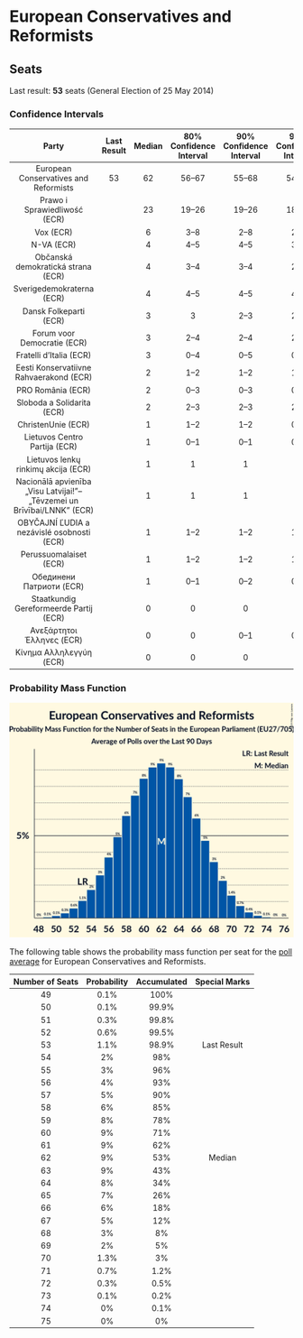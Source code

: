 # European Conservatives and Reformists

## Seats

Last result: **53** seats (General Election of 25 May 2014)

### Confidence Intervals

| Party | Last Result | Median | 80% Confidence Interval | 90% Confidence Interval | 95% Confidence Interval | 99% Confidence Interval |
|:-----:|:-----------:|:------:|:-----------------------:|:-----------------------:|:-----------------------:|:-----------------------:|
| European Conservatives and Reformists | 53 | 62 | 56–67 | 55–68 | 54–70 | 51–72 |
| Prawo i Sprawiedliwość (ECR) | | 23 | 19–26 | 19–26 | 18–27 | 18–28 |
| Vox (ECR) | | 6 | 3–8 | 2–8 | 2–8 | 2–9 |
| N-VA (ECR) | | 4 | 4–5 | 4–5 | 3–5 | 3–5 |
| Občanská demokratická strana (ECR) | | 4 | 3–4 | 3–4 | 2–5 | 2–5 |
| Sverigedemokraterna (ECR) | | 4 | 4–5 | 4–5 | 4–5 | 3–6 |
| Dansk Folkeparti (ECR) | | 3 | 3 | 2–3 | 2–3 | 2–4 |
| Forum voor Democratie (ECR) | | 3 | 2–4 | 2–4 | 2–4 | 2–4 |
| Fratelli d’Italia (ECR) | | 3 | 0–4 | 0–5 | 0–5 | 0–5 |
| Eesti Konservatiivne Rahvaerakond (ECR) | | 2 | 1–2 | 1–2 | 1–2 | 1–2 |
| PRO România (ECR) | | 2 | 0–3 | 0–3 | 0–4 | 0–4 |
| Sloboda a Solidarita (ECR) | | 2 | 2–3 | 2–3 | 2–3 | 2–3 |
| ChristenUnie (ECR) | | 1 | 1–2 | 1–2 | 0–2 | 0–2 |
| Lietuvos Centro Partija (ECR) | | 1 | 0–1 | 0–1 | 0–1 | 0–1 |
| Lietuvos lenkų rinkimų akcija (ECR) | | 1 | 1 | 1 | 1 | 1 |
| Nacionālā apvienība „Visu Latvijai!”–„Tēvzemei un Brīvībai/LNNK” (ECR) | | 1 | 1 | 1 | 1 | 0–1 |
| OBYČAJNÍ ĽUDIA a nezávislé osobnosti (ECR) | | 1 | 1–2 | 1–2 | 1–2 | 1–2 |
| Perussuomalaiset (ECR) | | 1 | 1–2 | 1–2 | 1–2 | 1–2 |
| Обединени Патриоти (ECR) | | 1 | 0–1 | 0–2 | 0–2 | 0–2 |
| Staatkundig Gereformeerde Partij (ECR) | | 0 | 0 | 0 | 0 | 0 |
| Ανεξάρτητοι Έλληνες (ECR) | | 0 | 0 | 0–1 | 0–1 | 0–1 |
| Κίνημα Αλληλεγγύη (ECR) | | 0 | 0 | 0 | 0 | 0 |

### Probability Mass Function

![Graph with seats probability mass function not yet produced](average-seats-pmf-europeanconservativesandreformists.png "Seats Probability Mass Function")

The following table shows the probability mass function per seat for the [poll average](average.html) for European Conservatives and Reformists.

| Number of Seats | Probability | Accumulated | Special Marks |
|:---------------:|:-----------:|:-----------:|:-------------:|
| 49 | 0.1% | 100% |  |
| 50 | 0.1% | 99.9% |  |
| 51 | 0.3% | 99.8% |  |
| 52 | 0.6% | 99.5% |  |
| 53 | 1.1% | 98.9% | Last Result |
| 54 | 2% | 98% |  |
| 55 | 3% | 96% |  |
| 56 | 4% | 93% |  |
| 57 | 5% | 90% |  |
| 58 | 6% | 85% |  |
| 59 | 8% | 78% |  |
| 60 | 9% | 71% |  |
| 61 | 9% | 62% |  |
| 62 | 9% | 53% | Median |
| 63 | 9% | 43% |  |
| 64 | 8% | 34% |  |
| 65 | 7% | 26% |  |
| 66 | 6% | 18% |  |
| 67 | 5% | 12% |  |
| 68 | 3% | 8% |  |
| 69 | 2% | 5% |  |
| 70 | 1.3% | 3% |  |
| 71 | 0.7% | 1.2% |  |
| 72 | 0.3% | 0.5% |  |
| 73 | 0.1% | 0.2% |  |
| 74 | 0% | 0.1% |  |
| 75 | 0% | 0% |  |


